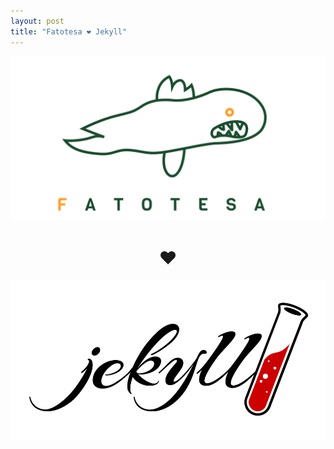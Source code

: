 ```yaml
---
layout: post
title: "Fatotesa ❤️ Jekyll"
---
```


[![Fatotesa](/assets/images/Fatotesa.png)](https://fatotesa.se)

<center>
<h1>
❤️
</h1>
</center>

[![Jekyll](/assets/images/jekyll.png)](https://jekyllrb.com/)
